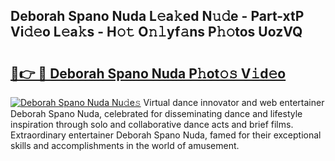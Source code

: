 ## Deborah Spano Nuda L𝚎a𝚔ed N𝚞𝚍e - Part-xtP Vi𝚍𝚎o L𝚎a𝚔s - H𝚘𝚝 O𝚗𝚕yf𝚊ns P𝚑𝚘tos UozVQ

# <h2><a href="http://kfcb02.oniu.top/?m=Deborah+Spano+Nuda">🔗👉 🔴 Deborah Spano Nuda P𝚑ot𝚘𝚜 V𝚒d𝚎o</a></h2>

[![Deborah Spano Nuda Nu𝚍e𝚜](https://i.imgur.com/0qMVB7G.gif)](http://kfcb02.oniu.top/?m=Deborah+Spano+Nuda)
Virtual dance innovator and web entertainer Deborah Spano Nuda, celebrated for disseminating dance and lifestyle inspiration through solo and collaborative dance acts and brief films. Extraordinary entertainer Deborah Spano Nuda, famed for their exceptional skills and accomplishments in the world of amusement.  
